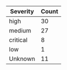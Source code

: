 | Severity | Count |
|----------|-------|
| high | 30 |
| medium | 27 |
| critical | 8 |
| low | 1 |
| Unknown | 11 |
